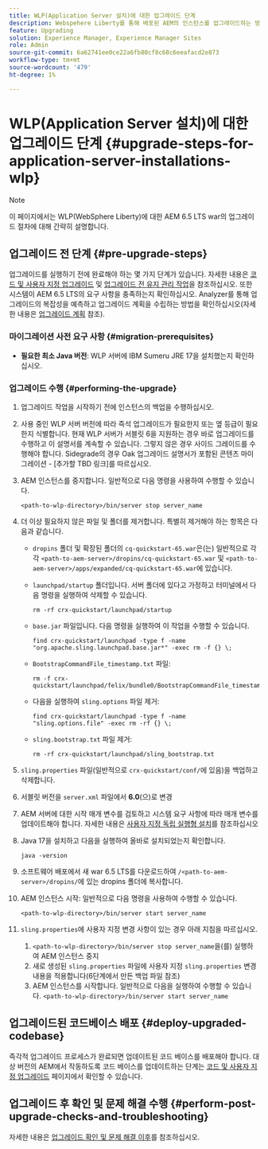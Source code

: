 ```yaml
---
title: WLP(Application Server 설치)에 대한 업그레이드 단계
description: Webspehere Liberty를 통해 배포된 AEM의 인스턴스를 업그레이드하는 방법에 대해 알아봅니다.
feature: Upgrading
solution: Experience Manager, Experience Manager Sites
role: Admin
source-git-commit: 6a62741ee0ce22a6fb80cf8c68c6eeafacd2e873
workflow-type: tm+mt
source-wordcount: '479'
ht-degree: 1%

---
```


# WLP(Application Server 설치)에 대한 업그레이드 단계 {#upgrade-steps-for-application-server-installations-wlp}

>[!NOTE]
>
>이 페이지에서는 WLP(WebSphere Liberty)에 대한 AEM 6.5 LTS war의 업그레이드 절차에 대해 간략히 설명합니다.

## 업그레이드 전 단계 {#pre-upgrade-steps}

업그레이드를 실행하기 전에 완료해야 하는 몇 가지 단계가 있습니다. 자세한 내용은 [코드 및 사용자 지정 업그레이드](/help/sites-deploying/upgrading-code-and-customizations.md) 및 [업그레이드 전 유지 관리 작업](/help/sites-deploying/pre-upgrade-maintenance-tasks.md)을 참조하십시오. 또한 시스템이 AEM 6.5 LTS의 요구 사항을 충족하는지 확인하십시오. Analyzer를 통해 업그레이드의 복잡성을 예측하고 업그레이드 계획을 수립하는 방법을 확인하십시오(자세한 내용은 [업그레이드 계획](/help/sites-deploying/upgrade-planning.md) 참조).

### 마이그레이션 사전 요구 사항 {#migration-prerequisites}

* **필요한 최소 Java 버전**: WLP 서버에 IBM Sumeru JRE 17을 설치했는지 확인하십시오.

### 업그레이드 수행 {#performing-the-upgrade}

1. 업그레이드 작업을 시작하기 전에 인스턴스의 백업을 수행하십시오.
1. 사용 중인 WLP 서버 버전에 따라 즉석 업그레이드가 필요한지 또는 옆 등급이 필요한지 식별합니다. 현재 WLP 서버가 서블릿 6을 지원하는 경우 바로 업그레이드를 수행하고 이 설명서를 계속할 수 있습니다. 그렇지 않은 경우 사이드 그레이드를 수행해야 합니다. Sidegrade의 경우 Oak 업그레이드 설명서가 포함된 콘텐츠 마이그레이션 - [추가할 TBD 링크]를 따르십시오.
1. AEM 인스턴스를 중지합니다. 일반적으로 다음 명령을 사용하여 수행할 수 있습니다.

   ```shell
   <path-to-wlp-directory>/bin/server stop server_name
   ```

1. 더 이상 필요하지 않은 파일 및 폴더를 제거합니다. 특별히 제거해야 하는 항목은 다음과 같습니다.

   * `dropins` 폴더 및 확장된 폴더의 `cq-quickstart-65.war`은(는) 일반적으로 각각 `<path-to-aem-server>/dropins/cq-quickstart-65.war` 및 `<path-to-aem-server>/apps/expanded/cq-quickstart-65.war`에 있습니다.
   * `launchpad/startup` 폴더입니다. 서버 폴더에 있다고 가정하고 터미널에서 다음 명령을 실행하여 삭제할 수 있습니다.

     ```shell
     rm -rf crx-quickstart/launchpad/startup
     ```

   * `base.jar` 파일입니다. 다음 명령을 실행하여 이 작업을 수행할 수 있습니다.

     ```shell
     find crx-quickstart/launchpad -type f -name 
     "org.apache.sling.launchpad.base.jar*" -exec rm -f {} \;
     ```

   * `BootstrapCommandFile_timestamp.txt` 파일:

     ```shell
     rm -f crx-quickstart/launchpad/felix/bundle0/BootstrapCommandFile_timestamp.txt
     ```

   * 다음을 실행하여 `sling.options` 파일 제거:

     ```shell
     find crx-quickstart/launchpad -type f -name "sling.options.file" -exec rm -rf {} \; 
     ```

   * `sling.bootstrap.txt` 파일 제거:

     ```shell
     rm -rf crx-quickstart/launchpad/sling_bootstrap.txt
     ```

1. `sling.properties` 파일(일반적으로 `crx-quickstart/conf/`에 있음)을 백업하고 삭제합니다.
1. 서블릿 버전을 `server.xml` 파일에서 **6.0**(으)로 변경
1. AEM 서버에 대한 시작 매개 변수를 검토하고 시스템 요구 사항에 따라 매개 변수를 업데이트해야 합니다. 자세한 내용은 [사용자 지정 독립 실행형 설치](/help/sites-deploying/custom-standalone-install.md)를 참조하십시오
1. Java 17을 설치하고 다음을 실행하여 올바로 설치되었는지 확인합니다.

   ```shell
   java -version
   ```

1. 소프트웨어 배포에서 새 war 6.5 LTS를 다운로드하여 `/<path-to-aem-server>/dropins/`에 있는 dropins 폴더에 복사합니다.
1. AEM 인스턴스 시작: 일반적으로 다음 명령을 사용하여 수행할 수 있습니다.

   ```shell
   <path-to-wlp-directory>/bin/server start server_name
   ```

1. `sling.properties`에 사용자 지정 변경 사항이 있는 경우 아래 지침을 따르십시오.

   1. `<path-to-wlp-directory>/bin/server stop server_name`을(를) 실행하여 AEM 인스턴스 중지
   1. 새로 생성된 `sling.properties` 파일에 사용자 지정 `sling.properties` 변경 내용을 적용합니다(6단계에서 만든 백업 파일 참조)
   1. AEM 인스턴스를 시작합니다. 일반적으로 다음을 실행하여 수행할 수 있습니다. `<path-to-wlp-directory>/bin/server start server_name`

## 업그레이드된 코드베이스 배포 {#deploy-upgraded-codebase}

즉각적 업그레이드 프로세스가 완료되면 업데이트된 코드 베이스를 배포해야 합니다. 대상 버전의 AEM에서 작동하도록 코드 베이스를 업데이트하는 단계는 [코드 및 사용자 지정 업그레이드](/help/sites-deploying/upgrading-code-and-customizations.md) 페이지에서 확인할 수 있습니다.

## 업그레이드 후 확인 및 문제 해결 수행 {#perform-post-upgrade-checks-and-troubleshooting}

자세한 내용은 [업그레이드 확인 및 문제 해결 이후](/help/sites-deploying/post-upgrade-checks-and-troubleshooting.md)를 참조하십시오.